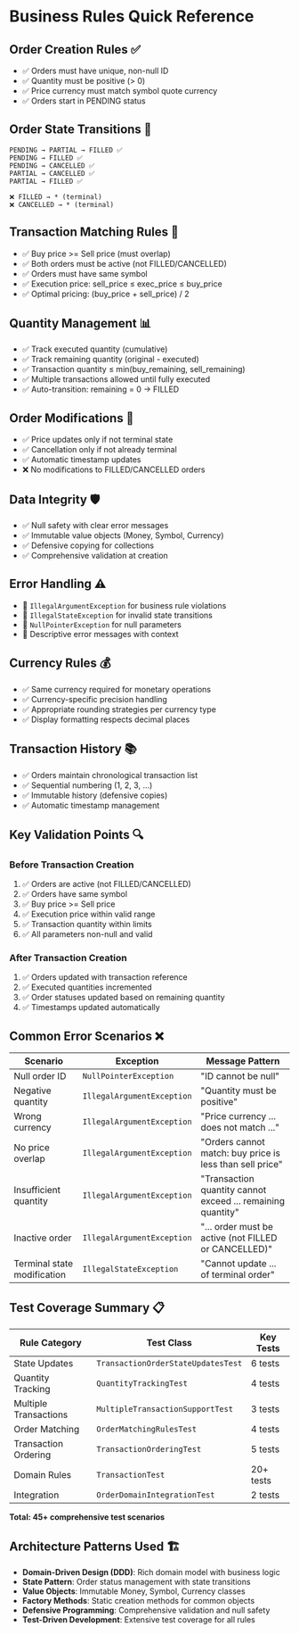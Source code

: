 # Business Rules Quick Reference

## Order Creation Rules ✅
- ✅ Orders must have unique, non-null ID
- ✅ Quantity must be positive (> 0)
- ✅ Price currency must match symbol quote currency
- ✅ Orders start in PENDING status

## Order State Transitions 🔄
```
PENDING → PARTIAL → FILLED ✅
PENDING → FILLED ✅
PENDING → CANCELLED ✅
PARTIAL → CANCELLED ✅
PARTIAL → FILLED ✅

❌ FILLED → * (terminal)
❌ CANCELLED → * (terminal)
```

## Transaction Matching Rules 🔗
- ✅ Buy price >= Sell price (must overlap)
- ✅ Both orders must be active (not FILLED/CANCELLED)
- ✅ Orders must have same symbol
- ✅ Execution price: sell_price ≤ exec_price ≤ buy_price
- ✅ Optimal pricing: (buy_price + sell_price) / 2

## Quantity Management 📊
- ✅ Track executed quantity (cumulative)
- ✅ Track remaining quantity (original - executed)
- ✅ Transaction quantity ≤ min(buy_remaining, sell_remaining)
- ✅ Multiple transactions allowed until fully executed
- ✅ Auto-transition: remaining = 0 → FILLED

## Order Modifications 📝
- ✅ Price updates only if not terminal state
- ✅ Cancellation only if not already terminal
- ✅ Automatic timestamp updates
- ❌ No modifications to FILLED/CANCELLED orders

## Data Integrity 🛡️
- ✅ Null safety with clear error messages
- ✅ Immutable value objects (Money, Symbol, Currency)
- ✅ Defensive copying for collections
- ✅ Comprehensive validation at creation

## Error Handling ⚠️
- 🚫 `IllegalArgumentException` for business rule violations
- 🚫 `IllegalStateException` for invalid state transitions
- 🚫 `NullPointerException` for null parameters
- 📝 Descriptive error messages with context

## Currency Rules 💰
- ✅ Same currency required for monetary operations
- ✅ Currency-specific precision handling
- ✅ Appropriate rounding strategies per currency type
- ✅ Display formatting respects decimal places

## Transaction History 📚
- ✅ Orders maintain chronological transaction list
- ✅ Sequential numbering (1, 2, 3, ...)
- ✅ Immutable history (defensive copies)
- ✅ Automatic timestamp management

## Key Validation Points 🔍

### Before Transaction Creation
1. ✅ Orders are active (not FILLED/CANCELLED)
2. ✅ Orders have same symbol
3. ✅ Buy price >= Sell price
4. ✅ Execution price within valid range
5. ✅ Transaction quantity within limits
6. ✅ All parameters non-null and valid

### After Transaction Creation
1. ✅ Orders updated with transaction reference
2. ✅ Executed quantities incremented
3. ✅ Order statuses updated based on remaining quantity
4. ✅ Timestamps updated automatically

## Common Error Scenarios ❌

| Scenario | Exception | Message Pattern |
|----------|-----------|-----------------|
| Null order ID | `NullPointerException` | "ID cannot be null" |
| Negative quantity | `IllegalArgumentException` | "Quantity must be positive" |
| Wrong currency | `IllegalArgumentException` | "Price currency ... does not match ..." |
| No price overlap | `IllegalArgumentException` | "Orders cannot match: buy price is less than sell price" |
| Insufficient quantity | `IllegalArgumentException` | "Transaction quantity cannot exceed ... remaining quantity" |
| Inactive order | `IllegalArgumentException` | "... order must be active (not FILLED or CANCELLED)" |
| Terminal state modification | `IllegalStateException` | "Cannot update ... of terminal order" |

## Test Coverage Summary 📋

| Rule Category | Test Class | Key Tests |
|---------------|------------|-----------|
| State Updates | `TransactionOrderStateUpdatesTest` | 6 tests |
| Quantity Tracking | `QuantityTrackingTest` | 4 tests |
| Multiple Transactions | `MultipleTransactionSupportTest` | 3 tests |
| Order Matching | `OrderMatchingRulesTest` | 4 tests |
| Transaction Ordering | `TransactionOrderingTest` | 5 tests |
| Domain Rules | `TransactionTest` | 20+ tests |
| Integration | `OrderDomainIntegrationTest` | 2 tests |

**Total: 45+ comprehensive test scenarios**

## Architecture Patterns Used 🏗️

- **Domain-Driven Design (DDD)**: Rich domain model with business logic
- **State Pattern**: Order status management with state transitions
- **Value Objects**: Immutable Money, Symbol, Currency classes
- **Factory Methods**: Static creation methods for common objects
- **Defensive Programming**: Comprehensive validation and null safety
- **Test-Driven Development**: Extensive test coverage for all rules